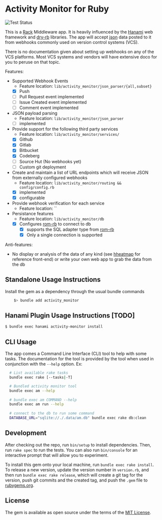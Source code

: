 # Activity Monitor for Ruby
![Test Status](https://github.com/lgflorentino/activity_monitor_rb/actions/workflows/tests.yml/badge.svg)

This is a [Rack](https://github.com/rack/rack) Middleware app. It is heavily influenced by the [Hanami](https://hanamirb.org) web framework and [dry-rb](https://dry-rb.org/) libraries. 
The app will accept [json](https://ecma-international.org/publications-and-standards/standards/ecma-404/) data posted to it from webhooks commonly used on version control systems (VCS).

There is no documentation given about setting up webhooks on any of the VCS platforms. Most VCS systems and vendors will have extensive doco for you to peruse on that topic.

Features:

* Supported Webhook Events
    * Feature location: `lib/activity_monitor/json_parser/{all,subset}`
    - [x] Push 
    - [ ] Pull Request event implemented
    - [ ] Issue Created event implemented
    - [ ] Comment event implemented
* JSON payload parsing
    * Feature location: `lib/activity_monitor/json_parser`
    - [ ] implemented
* Provide support for the following third party services
    * Feature location: `lib/activity_monitor/services/`
    - [x] Github
    - [x] Gitlab
    - [x] Bitbucket
    - [x] Codeberg
    - [ ] Source Hut (No webhooks yet)
    - [ ] Custom git deployment 
* Create and maintain a list of URL endpoints which will receive JSON from externally configured webhooks
    * Feature location: `lib/activity_monitor/routing && config/config.rb`
    - [x] implemented
    - [x] configurable
* Provide webhook verification for each service
    * Feature location: ``
* Persistance features
    * Feature location: `lib/activity_monitor/db`
    - [x] Configures [rom-rb](https://github.com/rom-rb) to connect to db
        - [x] supports the SQL adapter type from [rom-rb](https://rom-rb.org/learn/introduction/glossary/) 
        - [x] Only a single connection is supported

Anti-features:
* No display or analysis of the data of any kind (see [hheatmap](https://github.com/lgflorentino/hheatmap) for reference front-end) or write your own web app to grab the data from the db

## Standalone Usage Instructions

Install the gem as a dependency through the usual bundle commands
```sh
    $> bundle add activity_monitor
```

## Hanami Plugin Usage Instructions [TODO]
```sh
$ bundle exec hanami activity-monitor install
```

## CLI Usage

The app comes a Command Line Interface (CLI) tool to help with some tasks. The documentation for the tool is provided by the tool when used in conjunction with the `--help` option.
Ex:
```sh
  # List available rake tasks
  bundle exec rake [--tasks|-T]

  # Bundled activity monitor tool
  bundle exec am --help
  
  # bundle exec am COMMAND --help
  bundle exec am run --help
  
  # connect to the db to run some command 
  DATABASE_URL="sqlite://./.data/am.db" bundle exec rake db:clean
```

## Development

After checking out the repo, run `bin/setup` to install dependencies. Then, run `rake spec` to run the tests. You can also run `bin/console` for an interactive prompt that will allow you to experiment.

To install this gem onto your local machine, run `bundle exec rake install`. To release a new version, update the version number in `version.rb`, and then run `bundle exec rake release`, which will create a git tag for the version, push git commits and the created tag, and push the `.gem` file to [rubygems.org](https://rubygems.org).

## License

The gem is available as open source under the terms of the [MIT License](https://opensource.org/licenses/MIT).
